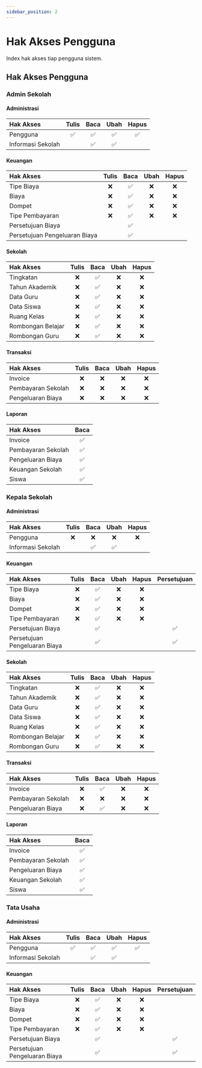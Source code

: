 ```yaml
---
sidebar_position: 2
---
```


# Hak Akses Pengguna

Index hak akses tiap pengguna sistem.

## Hak Akses Pengguna

<!-- | namaAkses | ✅❌ | ✅❌ | ✅❌ | ✅❌ | -->

### Admin Sekolah

#### Administrasi

| Hak Akses | Tulis | Baca | Ubah | Hapus |
| :-------- | :---: | :--: | :--: | :---: |
| Pengguna | ✅ | ✅ | ✅ | ✅ |
| Informasi Sekolah |  | ✅ | ✅ |  |

#### Keuangan

| Hak Akses | Tulis | Baca | Ubah | Hapus |
| :-------- | :---: | :--: | :--: | :---: |
| Tipe Biaya | ❌ | ✅ | ❌ | ❌ |
| Biaya | ❌ | ✅ | ❌ | ❌ |
| Dompet | ❌ | ✅ | ❌ | ❌ |
| Tipe Pembayaran | ❌ | ✅ | ❌ | ❌ |
| Persetujuan Biaya |  | ✅ |  |  |
| Persetujuan Pengeluaran Biaya |  | ✅ |  |  |

#### Sekolah

| Hak Akses | Tulis | Baca | Ubah | Hapus |
| :-------- | :---: | :--: | :--: | :---: |
| Tingkatan | ❌ | ✅ | ❌ | ❌ |
| Tahun Akademik | ❌ | ✅ | ❌ | ❌ |
| Data Guru | ❌ | ✅ | ❌ | ❌ |
| Data Siswa | ❌ | ✅ | ❌ | ❌ |
| Ruang Kelas | ❌ | ✅ | ❌ | ❌ |
| Rombongan Belajar | ❌ | ✅ | ❌ | ❌ |
| Rombongan Guru | ❌ | ✅ | ❌ | ❌ |

#### Transaksi

| Hak Akses | Tulis | Baca | Ubah | Hapus |
| :-------- | :---: | :--: | :--: | :---: |
| Invoice | ❌ | ❌ | ❌ | ❌ |
| Pembayaran Sekolah | ❌ | ❌ | ❌ | ❌ |
| Pengeluaran Biaya | ❌ | ❌ | ❌ | ❌ |

#### Laporan

| Hak Akses | Baca|
| :-------- | :---: |
| Invoice | ✅ |
| Pembayaran Sekolah | ✅ |
| Pengeluaran Biaya | ✅ |
| Keuangan Sekolah | ✅ |
| Siswa | ✅ |

### Kepala Sekolah

#### Administrasi

| Hak Akses | Tulis | Baca | Ubah | Hapus |
| :-------- | :---: | :--: | :--: | :---: |
| Pengguna | ❌ | ❌ | ❌ | ❌ |
| Informasi Sekolah |  | ✅ | ✅ |  |

#### Keuangan

| Hak Akses | Tulis | Baca | Ubah | Hapus | Persetujuan |
| :-------- | :---: | :--: | :--: | :---: | :---: |
| Tipe Biaya | ❌ | ✅ | ❌ | ❌ |
| Biaya | ❌ | ✅ | ❌ | ❌ |
| Dompet | ❌ | ✅ | ❌ | ❌ |
| Tipe Pembayaran | ❌ | ✅ | ❌ | ❌ |
| Persetujuan Biaya |  | ✅ |  |  | ✅ |
| Persetujuan Pengeluaran Biaya |  | ✅ |  |  | ✅ |

#### Sekolah

| Hak Akses | Tulis | Baca | Ubah | Hapus |
| :-------- | :---: | :--: | :--: | :---: |
| Tingkatan | ❌ | ✅ | ❌ | ❌ |
| Tahun Akademik | ❌ | ✅ | ❌ | ❌ |
| Data Guru | ❌ | ✅ | ❌ | ❌ |
| Data Siswa | ❌ | ✅ | ❌ | ❌ |
| Ruang Kelas | ❌ | ✅ | ❌ | ❌ |
| Rombongan Belajar | ❌ | ✅ | ❌ | ❌ |
| Rombongan Guru | ❌ | ✅ | ❌ | ❌ |

#### Transaksi

| Hak Akses | Tulis | Baca | Ubah | Hapus |
| :-------- | :---: | :--: | :--: | :---: |
| Invoice | ❌ | ✅ | ❌ | ❌ |
| Pembayaran Sekolah | ❌ | ❌ | ❌ | ❌ |
| Pengeluaran Biaya | ❌ | ✅ | ❌ | ❌ |

#### Laporan

| Hak Akses | Baca|
| :-------- | :---: |
| Invoice | ✅ |
| Pembayaran Sekolah | ✅ |
| Pengeluaran Biaya | ✅ |
| Keuangan Sekolah | ✅ |
| Siswa | ✅ |

### Tata Usaha

#### Administrasi

| Hak Akses | Tulis | Baca | Ubah | Hapus |
| :-------- | :---: | :--: | :--: | :---: |
| Pengguna | ✅ | ✅ | ✅ | ✅ |
| Informasi Sekolah |  | ✅ | ✅ |  |

#### Keuangan

| Hak Akses | Tulis | Baca | Ubah | Hapus | Persetujuan |
| :-------- | :---: | :--: | :--: | :---: | :---: |
| Tipe Biaya | ❌ | ✅ | ❌ | ❌ |
| Biaya | ❌ | ✅ | ❌ | ❌ |
| Dompet | ❌ | ✅ | ❌ | ❌ |
| Tipe Pembayaran | ❌ | ✅ | ❌ | ❌ |
| Persetujuan Biaya |  | ✅ |  |  | ✅ |
| Persetujuan Pengeluaran Biaya |  | ✅ |  |  | ✅ |